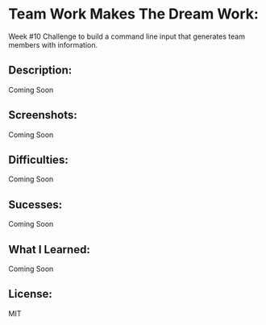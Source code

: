 # Team Work Makes The Dream Work:
Week #10 Challenge to build a command line input that generates team members with information.

## Description:
Coming Soon

## Screenshots:
Coming Soon

## Difficulties:
Coming Soon

## Sucesses:
Coming Soon

## What I Learned:
Coming Soon

## License: 
MIT
